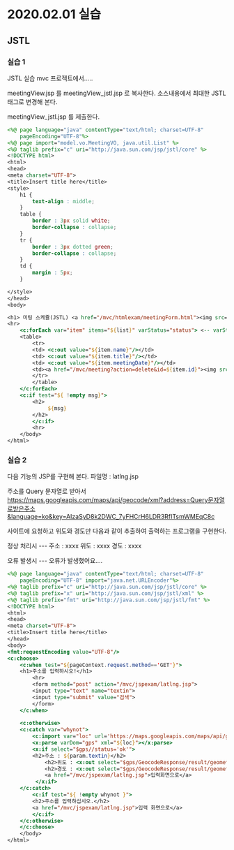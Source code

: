 # 2020.02.01 실습

## JSTL

### 실습 1

JSTL 실습
mvc 프로젝트에서.....

meetingView.jsp 를 meetingView_jstl.jsp 로 복사한다.
소스내용에서 
최대한 JSTL 태그로 변경해 본다.

meetingView_jstl.jsp 를 제출한다.



```JSP
<%@ page language="java" contentType="text/html; charset=UTF-8"
    pageEncoding="UTF-8"%>
<%@ page import="model.vo.MeetingVO, java.util.List" %>
<%@ taglib prefix="c" uri="http://java.sun.com/jsp/jstl/core" %>
<!DOCTYPE html>
<html>
<head>
<meta charset="UTF-8">
<title>Insert title here</title>
<style>
	h1 {
		text-align : middle;
	}
	table {
		border : 3px solid white;
		border-collapse : collapse;
	}
	tr {
		border : 3px dotted green;
		border-collapse : collapse;
	}
	td {
		margin : 5px;
	}

</style>
</head>
<body>

<h1> 미팅 스케쥴(JSTL) <a href="/mvc/htmlexam/meetingForm.html"><img src="/edu/images/home.jpg" width="80px" height="80px"></a> </h1>
<hr>
    <c:forEach var="item" items="${list}" varStatus="status"> <-- varStatus는 var에대한 다양한 효과 적용 가능 -->
    <table>
        <tr>
        <td> <c:out value="${item.name}"/></td>
        <td> <c:out value="${item.title}"/></td>
        <td> <c:out value="${item.meetingDate}"/></td>
        <td><a href="/mvc/meeting?action=delete&id=${item.id}"><img src="/edu/images/delete.png" width="30px" height="30px"></a></td>
        </tr>
        </table>
    </c:forEach>
	<c:if test="${ !empty msg}">
        <h2>
             ${msg}
        </h2>
        </c:if>
        <hr>
    </body>
</html>

```



### 실습 2

다음 기능의 JSP를 구현해 본다. 파일명 : latlng.jsp

주소를 Query 문자열로 받아서 
https://maps.googleapis.com/maps/api/geocode/xml?address=Query문자열로받은주소&language=ko&key=AIzaSyD8k2DWC_7yFHCrH6LDR3RfITsmWMEqC8c

사이트에 요청하고 위도와 경도만 다음과 같이 추출하여 
출력하는 프로그램을 구현한다.

정상 처리시 ---
주소 : xxxx
위도 : xxxx
경도 : xxxx

오류 발생시 ---
오류가 발생했어요....



```jsp
<%@ page language="java" contentType="text/html; charset=UTF-8"
    pageEncoding="UTF-8" import="java.net.URLEncoder"%>
<%@ taglib prefix="c" uri="http://java.sun.com/jsp/jstl/core" %>
<%@ taglib prefix="x" uri="http://java.sun.com/jsp/jstl/xml" %>
<%@ taglib prefix="fmt" uri="http://java.sun.com/jsp/jstl/fmt" %>
<!DOCTYPE html>
<html>
<head>
<meta charset="UTF-8">
<title>Insert title here</title>
</head>
<body>
<fmt:requestEncoding value="UTF-8"/>
<c:choose>
    <c:when test="${pageContext.request.method=='GET'}">
    <h1>주소를 입력하시오!</h1>
        <hr>
        <form method="post" action="/mvc/jspexam/latlng.jsp">
        <input type="text" name="textin">
        <input type="submit" value="검색">
        </form>
    </c:when>
    
    <c:otherwise>
    <c:catch var="whynot">
        <c:import var="loc" url='https://maps.googleapis.com/maps/api/geocode/xml?address=${URLEncoder.encode(param.textin, "UTF-8")}&language=ko&key=AIzaSyD8k2DWC_7yFHCrH6LDR3RfITsmWMEqC8c'></c:import>
        <x:parse varDom="gps" xml="${loc}"></x:parse>
        <x:if select="$gps//status='ok'">
        <h2>주소 : ${param.textin}</h2>
            <h2>위도 : <x:out select="$gps/GeocodeResponse/result/geometry/location/lat" /></h2>
            <h2>경도 : <x:out select="$gps/GeocodeResponse/result/geometry/location/lng" /></h2>
            <a href="/mvc/jspexam/latlng.jsp">입력화면으로</a>
         </x:if>
    </c:catch>
        <c:if test="${ !empty whynot }">
        <h2>주소를 입력하십시오.</h2>
        <a href="/mvc/jspexam/latlng.jsp">입력 화면으로</a>
        </c:if>
    </c:otherwise>
    </c:choose>
    </body>
</html>
    
```



